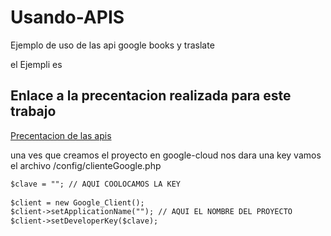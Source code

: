 # Usando-APIS
Ejemplo de uso de las api google books y traslate 

el Ejempli es

## Enlace a la precentacion realizada para este trabajo
[Precentacion de las apis](https://docs.google.com/presentation/d/1cj04lx_WUNATBya6r9-sAZuZpyKxEKi7QWA66f8nMys/edit?usp=sharing)

una ves que creamos el proyecto en google-cloud nos dara una key
vamos el archivo /config/clienteGoogle.php
```markdown
$clave = ""; // AQUI COOLOCAMOS LA KEY
        
$client = new Google_Client();
$client->setApplicationName(""); // AQUI EL NOMBRE DEL PROYECTO
$client->setDeveloperKey($clave);

```
